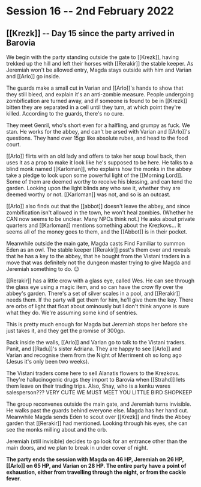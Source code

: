 # Session 16 -- 2nd February 2022
## [[Krezk]] -- Day 15 since the party arrived in Barovia

We begin with the party standing outside the gate to [[Krezk]], having trekked up the hill and left their horses with [[Rerakir]] the stable keeper. As Jeremiah won't be allowed entry, Magda stays outside with him and Varian and [[Arlo]] go inside.

The guards make a small cut in Varian and [[Arlo]]'s hands to show that they still bleed, and explain it's an anti-zombie measure. People undergoing zombification are turned away, and if someone is found to be in [[Krezk]] bitten they are separated in a cell until they turn, at which point they're killed. According to the guards, there's no cure.

They meet Genril, who's short even for a halfling, and grumpy as fuck. We stan. He works for the abbey, and can't be arsed with Varian and [[Arlo]]'s questions. They hand over 15gp like absolute rubes, and head to the food court.

[[Arlo]] flirts with an old lady and offers to take her soup bowl back, then uses it as a prop to make it look like he's supposed to be here. He talks to a blind monk named [[Karloman]], who explains how the monks in the abbey take a pledge to look upon some powerful light of the [[Morning Lord]]. Some of them are deemed worthy to receive his blessing, and can tend the garden. Looking upon the light blinds any who see it, whether they are deemed worthy or not. [[Karloman]] was not, and so is an outcast.

[[Arlo]] also finds out that the [[abbot]] doesn't leave the abbey, and since zombification isn't allowed in the town, he won't heal zombies. (Whether he CAN now seems to be unclear. Many NPCs think not.) He asks about private quarters and [[Karloman]] mentions something about the Krezkovs... It seems all of the money goes to them, and the [[Abbot]] is in their pocket.

Meanwhile outside the main gate, Magda casts Find Familiar to summon Eden as an owl. The stable keeper [[Rerakir]] psst's them over and reveals that he has a key to the abbey, that he bought from the Vistani traders in a move that was definitely not the dungeon master trying to give Magda and Jeremiah something to do. 😉

[[Rerakir]] has a little crow with a glass eye, called Wes. He can see through the glass eye using a magic item, and so can have the crow fly over the abbey's garden. There's a set of silver scales in a pool, and [[Rerakir]] needs them. If the party will get them for him, he'll give them the key. There are orbs of light that float about ominously but I don't think anyone is sure what they do. We're assuming some kind of sentries.

This is pretty much enough for Magda but Jeremiah stops her before she just takes it, and they get the promise of 300gp.

Back inside the walls, [[Arlo]] and Varian go to talk to the Vistani traders. Panit, and [[Radu]]'s sister Adriana. They are happy to see [[Arlo]] and Varian and recognise them from the Night of Merriment oh so long ago (Jesus it's only been two weeks).

The Vistani traders come here to sell Alanatis flowers to the Krezkovs. They're hallucinogenic drugs they import to Barovia when [[Strahd]] lets them leave on their trading trips. Also, Shay, who is a kenku wares salesperson??? VERY CUTE WE MUST MEET YOU LITTLE BIRD SHOPKEEP

The group reconvenes outside the main gate, and Jeremiah turns invisible. He walks past the guards behind everyone else. Magda has her hand cut. Meanwhile Magda sends Eden to scout over [[Krezk]] and finds the Abbey garden that [[Rerakir]] had mentioned. Looking through his eyes, she can see the monks milling about and the orb.

Jeremiah (still invisible) decides to go look for an entrance other than the main doors, and we plan to break in under cover of night.

**The party ends the session with Magda on 46 HP, Jeremiah on 26 HP, [[Arlo]] on 65 HP, and Varian on 28 HP. The entire party have a point of exhaustion, either from travelling through the night, or from the cackle fever.**